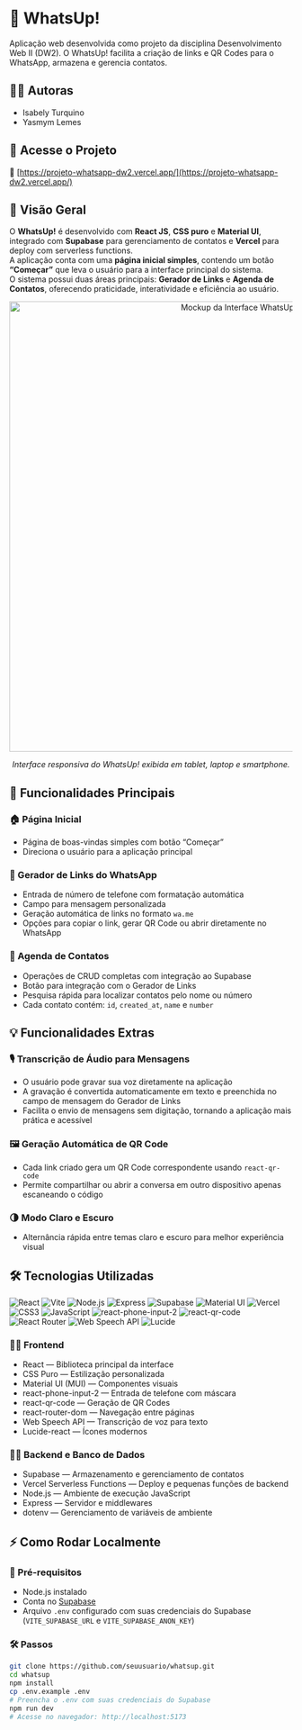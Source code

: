 # 💬 WhatsUp!

Aplicação web desenvolvida como projeto da disciplina Desenvolvimento Web II (DW2). O WhatsUp! facilita a criação de links e QR Codes para o WhatsApp, armazena e gerencia contatos.

## 👩‍💻 Autoras
- Isabely Turquino  
- Yasmym Lemes

## 🚀 Acesse o Projeto
🔗 [https://projeto-whatsapp-dw2.vercel.app/](https://projeto-whatsapp-dw2.vercel.app/)

## 🧭 Visão Geral

O **WhatsUp!** é desenvolvido com **React JS**, **CSS puro** e **Material UI**, integrado com **Supabase** para gerenciamento de contatos e **Vercel** para deploy com serverless functions.  
A aplicação conta com uma **página inicial simples**, contendo um botão **“Começar”** que leva o usuário para a interface principal do sistema.  
O sistema possui duas áreas principais: **Gerador de Links** e **Agenda de Contatos**, oferecendo praticidade, interatividade e eficiência ao usuário.


<p align="center">
  <img src="https://i.imgur.com/AlRuzU3.png" alt="Mockup da Interface WhatsUp!" width="800">
</p>

<p align="center"><em>Interface responsiva do WhatsUp! exibida em tablet, laptop e smartphone.</em></p>



## 🧩 Funcionalidades Principais

### 🏠 Página Inicial
- Página de boas-vindas simples com botão “Começar”  
- Direciona o usuário para a aplicação principal

### 📱 Gerador de Links do WhatsApp
- Entrada de número de telefone com formatação automática 
- Campo para mensagem personalizada  
- Geração automática de links no formato `wa.me`  
- Opções para copiar o link, gerar QR Code ou abrir diretamente no WhatsApp

### 📂 Agenda de Contatos
- Operações de CRUD completas com integração ao Supabase  
- Botão para integração com o Gerador de Links  
- Pesquisa rápida para localizar contatos pelo nome ou número  
- Cada contato contém: `id`, `created_at`, `name` e `number`

## 💡 Funcionalidades Extras

### 🎙️ Transcrição de Áudio para Mensagens
- O usuário pode gravar sua voz diretamente na aplicação  
- A gravação é convertida automaticamente em texto e preenchida no campo de mensagem do Gerador de Links  
- Facilita o envio de mensagens sem digitação, tornando a aplicação mais prática e acessível

### 🖼️ Geração Automática de QR Code
- Cada link criado gera um QR Code correspondente usando `react-qr-code`  
- Permite compartilhar ou abrir a conversa em outro dispositivo apenas escaneando o código

### 🌗 Modo Claro e Escuro 
- Alternância rápida entre temas claro e escuro para melhor experiência visual  

## 🛠️ Tecnologias Utilizadas

![React](https://img.shields.io/badge/React-20232A?style=for-the-badge&logo=react&logoColor=61DAFB)
![Vite](https://img.shields.io/badge/Vite-646CFF?style=for-the-badge&logo=vite&logoColor=white)
![Node.js](https://img.shields.io/badge/Node.js-339933?style=for-the-badge&logo=nodedotjs&logoColor=white)
![Express](https://img.shields.io/badge/Express.js-000000?style=for-the-badge&logo=express&logoColor=white)
![Supabase](https://img.shields.io/badge/Supabase-3ECF8E?style=for-the-badge&logo=supabase&logoColor=white)
![Material UI](https://img.shields.io/badge/MUI-007FFF?style=for-the-badge&logo=mui&logoColor=white)
![Vercel](https://img.shields.io/badge/Vercel-000000?style=for-the-badge&logo=vercel&logoColor=white)
![CSS3](https://img.shields.io/badge/CSS3-1572B6?style=for-the-badge&logo=css3&logoColor=white)
![JavaScript](https://img.shields.io/badge/JavaScript-F7DF1E?style=for-the-badge&logo=javascript&logoColor=black)
![react-phone-input-2](https://img.shields.io/badge/react--phone--input--2-2.15.1-ff69b4?style=for-the-badge&logo=react&logoColor=white)
![react-qr-code](https://img.shields.io/badge/react--qr--code-2.7.0-4caf50?style=for-the-badge&logo=qrcode&logoColor=white)
![React Router](https://img.shields.io/badge/React%20Router-CA4245?style=for-the-badge&logo=react&logoColor=white)
![Web Speech API](https://img.shields.io/badge/Web%20Speech%20API-4285F4?style=for-the-badge&logo=google&logoColor=white)
![Lucide](https://img.shields.io/badge/Lucide-000000?style=for-the-badge&logo=lucide&logoColor=white)

### 🧑‍🎨 Frontend
- React — Biblioteca principal da interface  
- CSS Puro — Estilização personalizada  
- Material UI (MUI) — Componentes visuais  
- react-phone-input-2 — Entrada de telefone com máscara  
- react-qr-code — Geração de QR Codes  
- react-router-dom — Navegação entre páginas  
- Web Speech API — Transcrição de voz para texto  
- Lucide-react — Ícones modernos

### 🧑‍💻 Backend e Banco de Dados
- Supabase — Armazenamento e gerenciamento de contatos  
- Vercel Serverless Functions — Deploy e pequenas funções de backend  
- Node.js — Ambiente de execução JavaScript  
- Express — Servidor e middlewares  
- dotenv — Gerenciamento de variáveis de ambiente



## ⚡ Como Rodar Localmente

### 🧩 Pré-requisitos
- Node.js instalado  
- Conta no [Supabase](https://supabase.com/)  
- Arquivo `.env` configurado com suas credenciais do Supabase (`VITE_SUPABASE_URL` e `VITE_SUPABASE_ANON_KEY`)

### 🛠️ Passos
```bash
git clone https://github.com/seuusuario/whatsup.git
cd whatsup
npm install
cp .env.example .env
# Preencha o .env com suas credenciais do Supabase
npm run dev
# Acesse no navegador: http://localhost:5173
